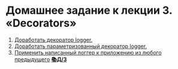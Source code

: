 
# Домашнее задание к лекции 3. «Decorators»

1. [Доработать декоратор logger.](https://github.com/Hirodropus/Decorators/blob/main/main.py) 
2. [Доработать параметризованный декоратор logger.](https://github.com/Hirodropus/Decorators/blob/main/main2.py)
3. [Применить написанный логгер к приложению из любого предыдущего](https://github.com/Hirodropus/Decorators/blob/main/main3.py) [**📚Д/З**](https://github.com/Hirodropus/iterators-generators-yield/blob/main/main2.py)


